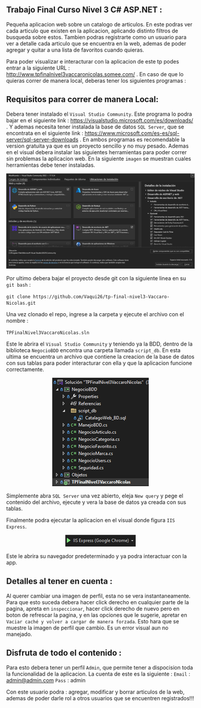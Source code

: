 ## Trabajo Final Curso Nivel 3 C# ASP.NET :

Pequeña aplicacion web sobre un catalogo de articulos. En este podras ver cada articulo que existen en la aplicacion, aplicando distinto filtros de busqueda sobre estos. Tambien podras registrarte como un usuario para ver a detalle cada articulo que se encuentra en la web, ademas de poder agregar y quitar a una lista de favoritos cuando quieras. 

Para poder visualizar e interacturar con la aplicacion de este tp podes entrar a la siguiente URL : http://www.tpfinalnivel3vaccaronicolas.somee.com/ . 
En caso de que lo quieras correr de manera local, deberas tener los siguientes programas : 

## Requisitos para correr de manera Local:
Debera tener instalado el `Visual Studio Community`. Este programa lo podra bajar en el siguiente link : https://visualstudio.microsoft.com/es/downloads/ . Y ademas necesita tener instalada la base de datos `SQL Server`, que se encontrata en el siguiente link : https://www.microsoft.com/es-es/sql-server/sql-server-downloads . En ambos programas es recomendable la version gratuita ya que es un proyecto sencillo y no muy pesado. 
Ademas en el visual debera instalar las siguientes herramientas para poder correr sin problemas la aplicacion web. En la siguiente `imagen` se muestran cuales herramientas debe tener instaladas. 
<p align="center">
<img src="./ImagesInfoReadMe/Herramientas-NET.png" alt="herramientas.NET" >
</p>

Por ultimo debera bajar el proyecto desde git con la siguiente linea en su `git bash` :

`git clone https://github.com/Vaqui26/tp-final-nivel3-Vaccaro-Nicolas.git`

Una vez clonado el repo, ingrese a la carpeta y ejecute el archivo con el nombre :

`TPFinalNivel3VaccaroNicolas.sln`

Este le abrira el `Visual Studio Community` y teniendo ya la BDD, dentro de la biblioteca `NegocioBDD` encontra una carpeta llamada `script_db`. En esta ultima se encuentra un archivo que contiene la creacion de la base de datos con sus tablas para poder interacturar con ella y que la aplicacion funcione correctamente.

<p align="center">
<img src="./ImagesInfoReadMe/ScriptBD.png" alt="scriptBD">
</p>

Simplemente abra `SQL Server` una vez abierto, eleja `New query` y pege el contenido del archivo, ejecute y vera la base de datos ya creada con sus tablas. 

Finalmente podra ejecutar la aplicacion en el visual donde figura `IIS Express`. 
<p align="center">
<img src="./ImagesInfoReadMe/CorrerAplicacion.png" alt="correrAplicacion"> 
</p>
Este le abrira su navegador predeterminado y ya podra interactuar con la app. 


## Detalles al tener en cuenta :

Al querer cambiar una imagen de perfil, esta no se vera instantaneamente. Para que esto suceda debera hacer click derecho en cualquier parte de la pagina, apreta en `inspeccionar`, hacer click derecho de nuevo pero en boton
de refrescar la pagina, y en las opciones que le sugerie, apretar en `Vaciar caché y volver a cargar de manera forzada`. Esto hara que se muestre la imagen de perfil que cambio. 
Es un error visual aun no manejado.

## Disfruta de todo el contenido : 

Para esto debera tener un perfil `Admin`, que permite tener a dispocision toda la funcionalidad de la aplicacion. La cuenta de este es la siguiente : 
`Email` : admin@admin.com 
`Pass` : admin 

Con este usuario podra : agregar, modificar y borrar articulos de la web, ademas de poder darle rol a otros usuarios que se encuentren registrados!!!
